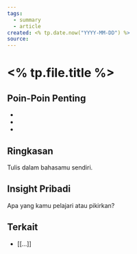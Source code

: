 ```yaml
---
tags:
  - summary
  - article
created: <% tp.date.now("YYYY-MM-DD") %>
source:
---
```


# <% tp.file.title %>

## Poin-Poin Penting

- 
- 
- 

## Ringkasan

Tulis dalam bahasamu sendiri.

## Insight Pribadi

Apa yang kamu pelajari atau pikirkan?

## Terkait
- [[...]]